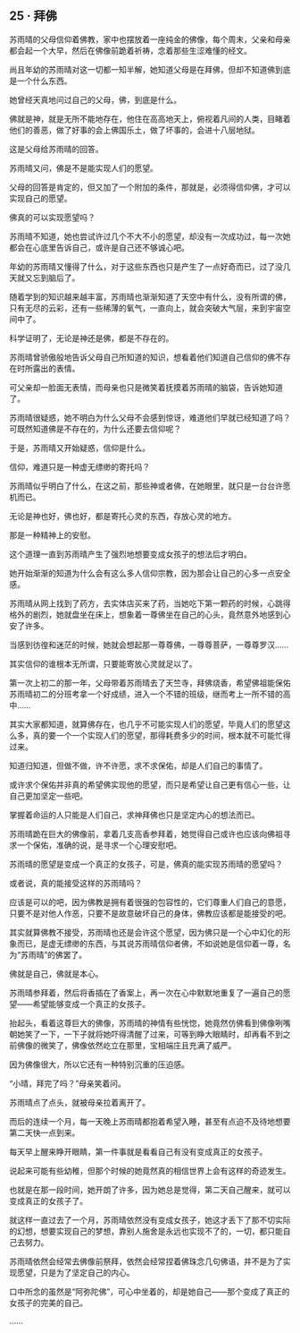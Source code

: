 ## 25 · 拜佛

苏雨晴的父母信仰着佛教，家中也摆放着一座纯金的佛像，每个周末，父亲和母亲都会起一个大早，然后在佛像前跪着祈祷，念着那些生涩难懂的经文。

尚且年幼的苏雨晴对这一切都一知半解，她知道父母是在拜佛，但却不知道佛到底是一个什么东西。

她曾经天真地问过自己的父母，佛，到底是什么。

佛就是神，就是无所不能地存在，他住在高高地天上，俯视着凡间的人类，目睹着他们的善恶，做了好事的会上佛国乐土，做了坏事的，会进十八层地狱。

这是父母给苏雨晴的回答。

苏雨晴又问，佛是不是能实现人们的愿望。

父母的回答是肯定的，但又加了一个附加的条件，那就是，必须得信仰佛，才可以实现自己的愿望。

佛真的可以实现愿望吗？

苏雨晴不知道，她也尝试许过几个不大不小的愿望，却没有一次成功过，每一次她都会在心底里告诉自己，或许是自己还不够诚心吧。

年幼的苏雨晴又懂得了什么，对于这些东西也只是产生了一点好奇而已，过了没几天就又忘到脑后了。

随着学到的知识越来越丰富，苏雨晴也渐渐知道了天空中有什么，没有所谓的佛，只有无尽的云彩，还有一些稀薄的氧气，一直向上，就会突破大气层，来到宇宙空间中了。

科学证明了，无论是神还是佛，都是不存在的。

苏雨晴曾骄傲般地告诉父母自己所知道的知识，想看着他们知道自己信仰的佛不存在时所露出的表情。

可父亲却一脸面无表情，而母亲也只是微笑着抚摸着苏雨晴的脑袋，告诉她知道了。

苏雨晴很疑惑，她不明白为什么父母不会感到惊讶，难道他们早就已经知道了吗？可既然知道佛是不存在的，为什么还要去信仰呢？

于是，苏雨晴又开始疑惑，信仰是什么。

信仰，难道只是一种虚无缥缈的寄托吗？

苏雨晴似乎明白了什么，在这之前，那些神或者佛，在她眼里，就只是一台台许愿机而已。

无论是神也好，佛也好，都是寄托心灵的东西，存放心灵的地方。

那是一种精神上的安慰。

这个道理一直到苏雨晴产生了强烈地想要变成女孩子的想法后才明白。

她开始渐渐的知道为什么会有这么多人信仰宗教，因为那会让自己的心多一点安全感。

苏雨晴从网上找到了药方，去实体店买来了药，当她吃下第一颗药的时候，心跳得格外的剧烈，她就盘坐在床上，想象着一尊佛坐在自己的心头，竟然意外地感到心安了许多。

当感到彷徨和迷茫的时候，她就会想起那一尊尊佛，一尊尊菩萨，一尊尊罗汉……

其实信仰的谁根本无所谓，只要能寄放心灵就足以了。

第一次上初二的那一年，父母带着苏雨晴去了天竺寺，拜佛烧香，希望佛祖能保佑苏雨晴初二的分班考拿一个好成绩，进入一个不错的班级，继而考上一所不错的高中……

其实大家都知道，就算佛存在，也几乎不可能实现人们的愿望，毕竟人们的愿望这么多，真的要一个一个实现人们的愿望，那得耗费多少的时间，根本就不可能忙得过来。

知道归知道，但做不做，许不许愿，求不求保佑，却是人们自己的事情了。

或许求个保佑并非真的希望佛实现他的愿望，而只是希望让自己更有信心一些，让自己更加坚定一些吧。

掌握着命运的人只能是人们自己，求神拜佛也只是坚定内心的想法而已。

苏雨晴跪在巨大的佛像前，拿着几支高香参拜着，她觉得自己或许也应该向佛祖寻求一个保佑，准确的说，是寻求一个心理安慰吧。

苏雨晴的愿望是变成一个真正的女孩子，可是，佛真的能实现苏雨晴的愿望吗？

或者说，真的能接受这样的苏雨晴吗？

应该是可以的吧，因为佛教是拥有着很强的包容性的，它们尊重人们自己的意愿，只要不是对他人作恶，只要不是故意破坏自己的身体，佛教应该都是能接受的吧。

其实就算佛教不接受，苏雨晴也还是会许这个愿望，因为佛只是一个心中幻化的形象而已，是虚无缥缈的东西，与其说苏雨晴信仰者佛，不如说她是信仰着一尊，名为“苏雨晴”的佛罢了。

佛就是自己，佛就是本心。

苏雨晴参拜着，然后将香插在了香案上，再一次在心中默默地重复了一遍自己的愿望——希望能够变成一个真正的女孩子。

抬起头，看着这尊巨大的佛像，苏雨晴的神情有些恍惚，她竟然仿佛看到佛像咧嘴朝她笑了一下，一下子就将她吓得清醒了过来，可等到睁大眼睛时，却再看不到之前佛像的微笑了，佛像依然屹立在那里，宝相端庄且充满了威严。

因为佛像很大，所以它还有一种特别沉重的压迫感。

“小晴，拜完了吗？”母亲笑着问。

苏雨晴点了点头，就被母亲拉着离开了。

而后的连续一个月，每一天晚上苏雨晴都抱着希望入睡，甚至有点迫不及待地想要第二天快一点到来。

每天早上醒来睁开眼睛，第一件事就是看看自己有没有变成真正的女孩子。

说起来可能有些幼稚，但那个时候的她竟然真的相信世界上会有这样的奇迹发生。

也就是在那一段时间，她开朗了许多，因为她总是觉得，第二天自己醒来，就可以变成真正的女孩子了。

就这样一直过去了一个月，苏雨晴依然没有变成女孩子，她这才丢下了那不切实际的幻想，想要实现自己的梦想，靠别人施舍是永远也实现不了的，一切，都只能自己去努力。

苏雨晴依然会经常去佛像前祭拜，依然会经常捏着佛珠念几句佛语，并不是为了实现愿望，只是为了坚定自己的内心。

口中所念的虽然是“阿弥陀佛”，可心中坐着的，却是她自己——那个变成了真正的女孩子的完美的自己。

……

